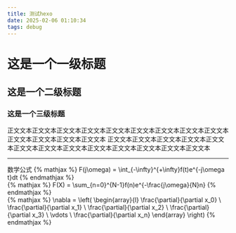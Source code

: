 ```yaml
---
title: 测试hexo
date: 2025-02-06 01:10:34
tags: debug
---
```


# 这是一个一级标题
## 这是一个二级标题
### 这是一个三级标题



正文文本正文文本正文文本正文文本正文文本正文文本正文文本正文文本正文文本正文文本正文文本正文文本正文文本
正文文本正文文本正文文本正文文本正文文本正文文本正文文本正文文本正文文本正文文本正文文本正文文本正文文本

-----------
数学公式
{% mathjax %}
F(j\omega) = \int_{-\infty}^{+\infty}f(t)e^{-j\omega t}dt
{% endmathjax %}
<br>
{% mathjax %}
F(X) = \sum_{n=0}^{N-1}f(n)e^{-\frac{j\omega}{N}n}
{% endmathjax %}
<br>
{% mathjax %}
\nabla = \left( \begin{array}{l}
\frac{\partial}{\partial x_0} \\
\frac{\partial}{\partial x_1} \\
\frac{\partial}{\partial x_2} \\
\frac{\partial}{\partial x_3} \\
\vdots \\
\frac{\partial}{\partial x_n} 
\end{array}
\right)
{% endmathjax %}